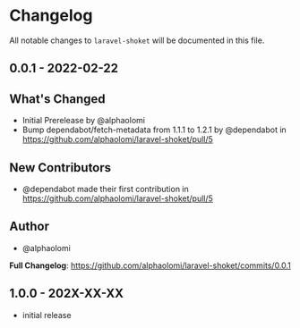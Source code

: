 # Changelog

All notable changes to `laravel-shoket` will be documented in this file.

## 0.0.1 - 2022-02-22

## What's Changed

- Initial Prerelease by @alphaolomi
- Bump dependabot/fetch-metadata from 1.1.1 to 1.2.1 by @dependabot in https://github.com/alphaolomi/laravel-shoket/pull/5

## New Contributors

- @dependabot made their first contribution in https://github.com/alphaolomi/laravel-shoket/pull/5

## Author

- @alphaolomi

**Full Changelog**: https://github.com/alphaolomi/laravel-shoket/commits/0.0.1

## 1.0.0 - 202X-XX-XX

- initial release
